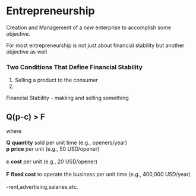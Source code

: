 # Entrepreneurship #

Creation and Management of a *new* enterprise to accomplish some objective.

For most entrepreneurship is not just about financial stability but another objective as well

### Two Conditions That Define Financial Stability ###

1. Selling a product to the consumer
2.

Financial Stability - makiing and selling something

## Q(p-c) > F ##

where

**Q** **quantity** sold per unit time (e.g., openers/year) <br/>
**p** **price** per unit (e.g., 50 USD/opener)<br/></br>
**c** **cost** per unit (e.g., 20 USD/opener)<br/></br>
**F** **fixed cost** to operate the business per unit time (e.g., 400,000 USD/year) <br/></br>-rent,advertising,salaries,etc.
